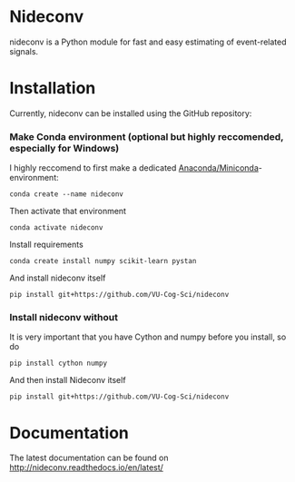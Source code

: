 # Nideconv
nideconv is a Python module for fast and easy estimating of event-related signals. 

# Installation
Currently, nideconv can be installed using the GitHub repository:

### Make Conda environment (optional but highly reccomended, especially for Windows)
I highly reccomend to first make a dedicated [Anaconda/Miniconda](https://docs.conda.io/en/latest/miniconda.html)-environment:

`conda create --name nideconv`

Then activate that environment

`conda activate nideconv`

Install requirements

`conda create install numpy scikit-learn pystan`

And install nideconv itself

`pip install git+https://github.com/VU-Cog-Sci/nideconv`

### Install nideconv without  
It is very important that you have Cython and numpy before you install, so do

`pip install cython numpy`

And then install Nideconv itself

`pip install git+https://github.com/VU-Cog-Sci/nideconv`

# Documentation

The latest documentation can be found on http://nideconv.readthedocs.io/en/latest/

